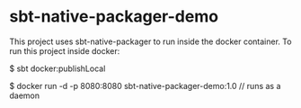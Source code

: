 # sbt-native-packager-demo

This project uses sbt-native-packager to run inside the docker container.
To run this project inside docker:

$ sbt docker:publishLocal

$ docker run -d -p 8080:8080 sbt-native-packager-demo:1.0 // runs as a daemon
